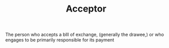 ---
title: Acceptor
letter: A
permalink: "/definitions/bld-acceptor.html"
body: The person who accepts a blll of exchange, (generally the drawee,) or who engages
  to be primarily responsible for its payment
published_at: '2018-07-07'
source: Black's Law Dictionary 2nd Ed (1910)
layout: post
---